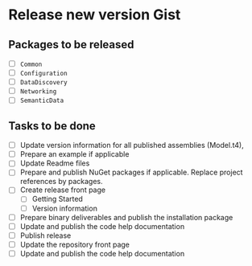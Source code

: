 ﻿# Release new version Gist
 
## Packages to be released

- [ ] `Common`
- [ ] `Configuration`
- [ ] `DataDiscovery`
- [ ] `Networking`
- [ ] `SemanticData`

## Tasks to be done

- [ ] Update version information for all published assemblies (Model.t4), 
- [ ] Prepare an example if applicable
- [ ] Update Readme files
- [ ] Prepare and publish NuGet packages if applicable. Replace project references by packages.
- [ ] Create release front page
   - [ ] Getting Started
   - [ ] Version information
- [ ] Prepare binary deliverables and publish the installation package
- [ ] Update and publish the code help documentation
- [ ] Publish release
- [ ] Update the repository front page
- [ ] Update and publish the code help documentation

